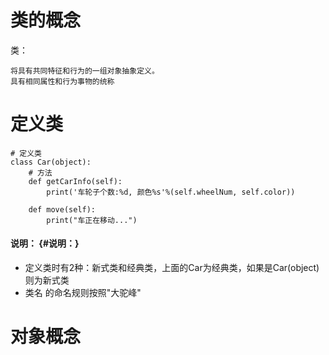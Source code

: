 # 类的概念

类：

```
将具有共同特征和行为的一组对象抽象定义。
具有相同属性和行为事物的统称
```

# 定义类

```
# 定义类
class Car(object):
    # 方法
    def getCarInfo(self):
        print('车轮子个数:%d, 颜色%s'%(self.wheelNum, self.color))

    def move(self):
        print("车正在移动...")
```

#### 说明： {#说明：}

* 定义类时有2种：新式类和经典类，上面的Car为经典类，如果是Car\(object\)则为新式类
* 类名 的命名规则按照"大驼峰"



# 对象概念



